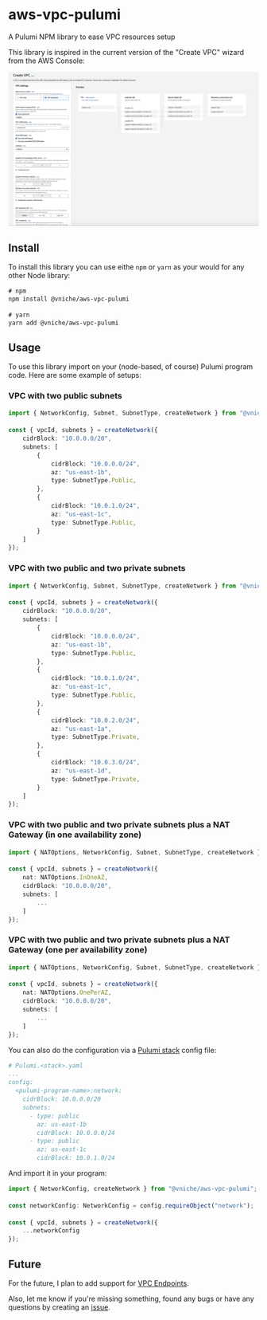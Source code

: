 # aws-vpc-pulumi

A Pulumi NPM library to ease VPC resources setup

This library is inspired in the current version of the "Create VPC" wizard from the AWS Console:

![Create VPC wizard](./.images/create-vpc.png)

## Install

To install this library you can use eithe `npm` or `yarn` as your would for any other Node library:

```shell
# npm
npm install @vniche/aws-vpc-pulumi

# yarn
yarn add @vniche/aws-vpc-pulumi
```

## Usage

To use this library import on your (node-based, of course) Pulumi program code. Here are some example of setups:

### VPC with two public subnets

```typescript
import { NetworkConfig, Subnet, SubnetType, createNetwork } from "@vniche/aws-vpc-pulumi";

const { vpcId, subnets } = createNetwork({
    cidrBlock: "10.0.0.0/20",
    subnets: [
        {
            cidrBlock: "10.0.0.0/24",
            az: "us-east-1b",
            type: SubnetType.Public,
        },
        {
            cidrBlock: "10.0.1.0/24",
            az: "us-east-1c",
            type: SubnetType.Public,
        }
    ]
});
```

### VPC with two public and two private subnets

```typescript
import { NetworkConfig, Subnet, SubnetType, createNetwork } from "@vniche/aws-vpc-pulumi";

const { vpcId, subnets } = createNetwork({
    cidrBlock: "10.0.0.0/20",
    subnets: [
        {
            cidrBlock: "10.0.0.0/24",
            az: "us-east-1b",
            type: SubnetType.Public,
        },
        {
            cidrBlock: "10.0.1.0/24",
            az: "us-east-1c",
            type: SubnetType.Public,
        },
        {
            cidrBlock: "10.0.2.0/24",
            az: "us-east-1a",
            type: SubnetType.Private,
        },
        {
            cidrBlock: "10.0.3.0/24",
            az: "us-east-1d",
            type: SubnetType.Private,
        }
    ]
});
```

### VPC with two public and two private subnets plus a NAT Gateway (in one availability zone)

```typescript
import { NATOptions, NetworkConfig, Subnet, SubnetType, createNetwork } from "@vniche/aws-vpc-pulumi";

const { vpcId, subnets } = createNetwork({
    nat: NATOptions.InOneAZ,
    cidrBlock: "10.0.0.0/20",
    subnets: [
        ...
    ]
});
```

### VPC with two public and two private subnets plus a NAT Gateway (one per availability zone)

```typescript
import { NATOptions, NetworkConfig, Subnet, SubnetType, createNetwork } from "@vniche/aws-vpc-pulumi";

const { vpcId, subnets } = createNetwork({
    nat: NATOptions.OnePerAZ,
    cidrBlock: "10.0.0.0/20",
    subnets: [
        ...
    ]
});
```

You can also do the configuration via a [Pulumi stack](https://www.pulumi.com/docs/concepts/environments/#organizing-environments) config file:

```yaml
# Pulumi.<stack>.yaml
...
config:
  <pulumi-program-name>:network:
    cidrBlock: 10.0.0.0/20
    subnets:
      - type: public 
        az: us-east-1b
        cidrBlock: 10.0.0.0/24
      - type: public
        az: us-east-1c
        cidrBlock: 10.0.1.0/24
```

And import it in your program:

```typescript
import { NetworkConfig, createNetwork } from "@vniche/aws-vpc-pulumi";

const networkConfig: NetworkConfig = config.requireObject("network");

const { vpcId, subnets } = createNetwork({
    ...networkConfig
});
```

## Future

For the future, I plan to add support for [VPC Endpoints](https://repost.aws/knowledge-center/s3-private-connection-no-authentication).

Also, let me know if you're missing something, found any bugs or have any questions by creating an [issue](https://github.com/vniche/aws-vpc-pulumi/issues).

